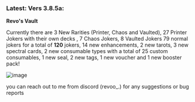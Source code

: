 ### Latest: Vers 3.8.5a:

**Revo's Vault**

Currently there are 3 New Rarities (Printer, Chaos and Vaulted), 27 Printer Jokers with their own decks , 7 Chaos Jokers, 8 Vaulted Jokers 79 normal jokers for a total of **120** jokers, 14 new enhancements, 2 new tarots, 3 new spectral cards, 2 new consumable types with a total of 25 custom consumables, 1 new seal, 2 new tags, 1 new voucher and 1 new booster pack!


![image](https://github.com/user-attachments/assets/2d563d48-18f2-418c-903f-c00ebdf9ea0c)


you can reach out to me from discord (revoo_.) for any suggestions or bug reports

